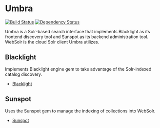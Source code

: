 # Umbra

[![Build Status](http://jenkins1.bobst.nyu.edu/job/Umbra%20Production/badge/icon)](http://jenkins1.bobst.nyu.edu/job/Umbra%20Production/)
[![Dependency Status](https://gemnasium.com/NYULibraries/umbra.png)](https://gemnasium.com/NYULibraries/umbra)

Umbra is a Solr-based search interface that implements Blacklight as its frontend discovery tool and Sunspot as its backend administration tool. WebSolr is the cloud Solr client Umbra utilizes.

## Blacklight

Implements Blacklight engine gem to take advantage of the Solr-indexed catalog discovery.

* [Blacklight](http://projectblacklight.org/)

## Sunspot

Uses the Sunspot gem to manage the indexing of collections into WebSolr.

* [Sunspot](http://sunspot.github.com/)